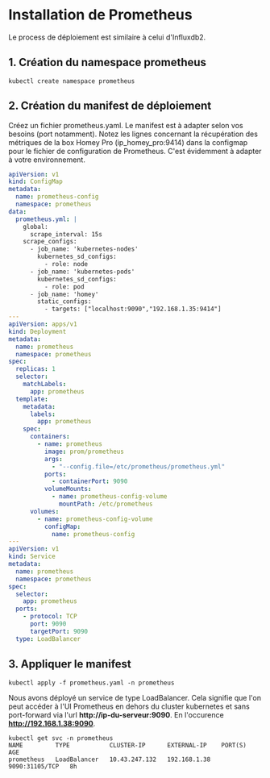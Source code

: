 # Installation de Prometheus

Le process de déploiement est similaire à celui d'Influxdb2.

## 1. Création du namespace prometheus

```console
kubectl create namespace prometheus
```

## 2. Création du manifest de déploiement

Créez un fichier prometheus.yaml.
Le manifest est à adapter selon vos besoins (port notamment).
Notez les lignes concernant la récupération des métriques de la box Homey Pro (ip_homey_pro:9414) dans la configmap pour le fichier de configuration de Prometheus. C'est évidemment à adapter à votre environnement.

```yaml
apiVersion: v1
kind: ConfigMap
metadata:
  name: prometheus-config
  namespace: prometheus
data:
  prometheus.yml: |
    global:
      scrape_interval: 15s
    scrape_configs:
      - job_name: 'kubernetes-nodes'
        kubernetes_sd_configs:
          - role: node
      - job_name: 'kubernetes-pods'
        kubernetes_sd_configs:
          - role: pod
      - job_name: 'homey'
        static_configs:
          - targets: ["localhost:9090","192.168.1.35:9414"]
---
apiVersion: apps/v1
kind: Deployment
metadata:
  name: prometheus
  namespace: prometheus
spec:
  replicas: 1
  selector:
    matchLabels:
      app: prometheus
  template:
    metadata:
      labels:
        app: prometheus
    spec:
      containers:
        - name: prometheus
          image: prom/prometheus
          args:
            - "--config.file=/etc/prometheus/prometheus.yml"
          ports:
            - containerPort: 9090
          volumeMounts:
            - name: prometheus-config-volume
              mountPath: /etc/prometheus
      volumes:
        - name: prometheus-config-volume
          configMap:
            name: prometheus-config
---
apiVersion: v1
kind: Service
metadata:
  name: prometheus
  namespace: prometheus
spec:
  selector:
    app: prometheus
  ports:
    - protocol: TCP
      port: 9090
      targetPort: 9090
  type: LoadBalancer
```

## 3. Appliquer le manifest
```console
kubectl apply -f prometheus.yaml -n prometheus
```

Nous avons déployé un service de type LoadBalancer. Cela signifie que l'on peut accéder à l'UI Prometheus en dehors du cluster kubernetes et sans port-forward via l'url **http://ip-du-serveur:9090**. En l'occurence **http://192.168.1.38:9090**.

```console
kubectl get svc -n prometheus
NAME         TYPE           CLUSTER-IP      EXTERNAL-IP    PORT(S)          AGE
prometheus   LoadBalancer   10.43.247.132   192.168.1.38   9090:31105/TCP   8h
```